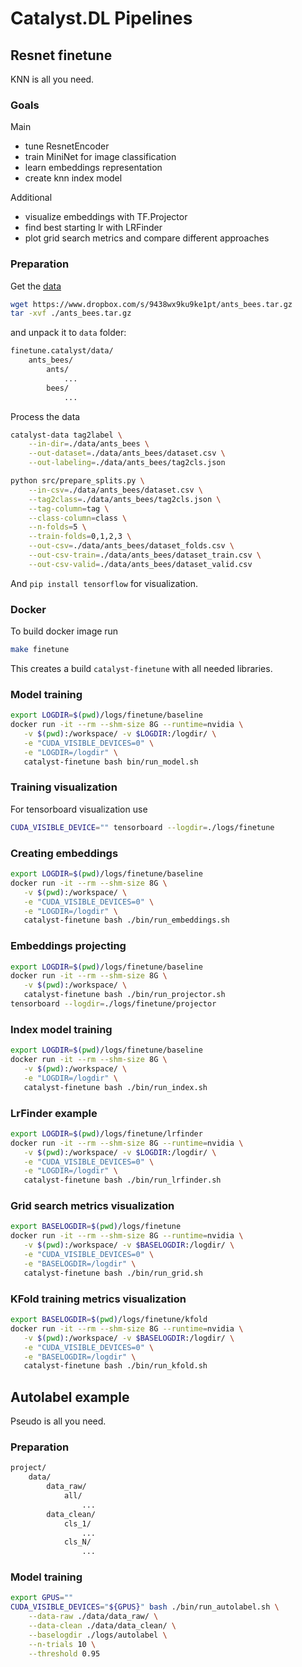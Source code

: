 # Catalyst.DL Pipelines

## Resnet finetune

KNN is all you need.

### Goals

Main
- tune ResnetEncoder
- train MiniNet for image classification
- learn embeddings representation
- create knn index model

Additional
- visualize embeddings with TF.Projector
- find best starting lr with LRFinder
- plot grid search metrics and compare different approaches

### Preparation

Get the [data](https://www.dropbox.com/s/9438wx9ku9ke1pt/ants_bees.tar.gz)
```bash
wget https://www.dropbox.com/s/9438wx9ku9ke1pt/ants_bees.tar.gz
tar -xvf ./ants_bees.tar.gz
```

and unpack it to `data` folder:
```bash
finetune.catalyst/data/
    ants_bees/
        ants/
            ...
        bees/
            ...
```

Process the data
```bash
catalyst-data tag2label \
    --in-dir=./data/ants_bees \
    --out-dataset=./data/ants_bees/dataset.csv \
    --out-labeling=./data/ants_bees/tag2cls.json

python src/prepare_splits.py \
    --in-csv=./data/ants_bees/dataset.csv \
    --tag2class=./data/ants_bees/tag2cls.json \
    --tag-column=tag \
    --class-column=class \
    --n-folds=5 \
    --train-folds=0,1,2,3 \
    --out-csv=./data/ants_bees/dataset_folds.csv \
    --out-csv-train=./data/ants_bees/dataset_train.csv \
    --out-csv-valid=./data/ants_bees/dataset_valid.csv
```

And `pip install tensorflow` for visualization.

### Docker

To build docker image run
```bash
make finetune
```

This creates a build `catalyst-finetune` with all needed libraries.

### Model training

```bash
export LOGDIR=$(pwd)/logs/finetune/baseline
docker run -it --rm --shm-size 8G --runtime=nvidia \
   -v $(pwd):/workspace/ -v $LOGDIR:/logdir/ \
   -e "CUDA_VISIBLE_DEVICES=0" \
   -e "LOGDIR=/logdir" \
   catalyst-finetune bash bin/run_model.sh
```

### Training visualization

For tensorboard visualization use 

```bash
CUDA_VISIBLE_DEVICE="" tensorboard --logdir=./logs/finetune
```

### Creating embeddings

```bash
export LOGDIR=$(pwd)/logs/finetune/baseline
docker run -it --rm --shm-size 8G \
   -v $(pwd):/workspace/ \
   -e "CUDA_VISIBLE_DEVICES=0" \
   -e "LOGDIR=/logdir" \
   catalyst-finetune bash ./bin/run_embeddings.sh
```

### Embeddings projecting

```bash
export LOGDIR=$(pwd)/logs/finetune/baseline
docker run -it --rm --shm-size 8G \
   -v $(pwd):/workspace/ \
   catalyst-finetune bash ./bin/run_projector.sh
tensorboard --logdir=./logs/finetune/projector
```

### Index model training

```bash
export LOGDIR=$(pwd)/logs/finetune/baseline
docker run -it --rm --shm-size 8G \
   -v $(pwd):/workspace/ \
   -e "LOGDIR=/logdir" \
   catalyst-finetune bash ./bin/run_index.sh
```

### LrFinder example

```bash
export LOGDIR=$(pwd)/logs/finetune/lrfinder
docker run -it --rm --shm-size 8G --runtime=nvidia \
   -v $(pwd):/workspace/ -v $LOGDIR:/logdir/ \
   -e "CUDA_VISIBLE_DEVICES=0" \
   -e "LOGDIR=/logdir" \
   catalyst-finetune bash ./bin/run_lrfinder.sh
```

### Grid search metrics visualization

```bash
export BASELOGDIR=$(pwd)/logs/finetune
docker run -it --rm --shm-size 8G --runtime=nvidia \
   -v $(pwd):/workspace/ -v $BASELOGDIR:/logdir/ \
   -e "CUDA_VISIBLE_DEVICES=0" \
   -e "BASELOGDIR=/logdir" \
   catalyst-finetune bash ./bin/run_grid.sh
```


### KFold training metrics visualization

```bash
export BASELOGDIR=$(pwd)/logs/finetune/kfold
docker run -it --rm --shm-size 8G --runtime=nvidia \
   -v $(pwd):/workspace/ -v $BASELOGDIR:/logdir/ \
   -e "CUDA_VISIBLE_DEVICES=0" \
   -e "BASELOGDIR=/logdir" \
   catalyst-finetune bash ./bin/run_kfold.sh
```

## Autolabel example

Pseudo is all you need.

### Preparation

```bash
project/
    data/
        data_raw/
            all/
                ...
        data_clean/
            cls_1/
                ...
            cls_N/
                ...
```


### Model training

```bash
export GPUS=""
CUDA_VISIBLE_DEVICES="${GPUS}" bash ./bin/run_autolabel.sh \
    --data-raw ./data/data_raw/ \
    --data-clean ./data/data_clean/ \
    --baselogdir ./logs/autolabel \
    --n-trials 10 \
    --threshold 0.95
```

